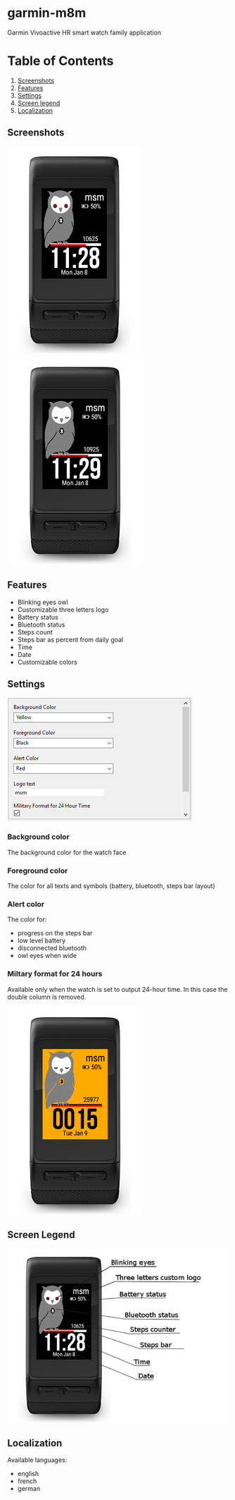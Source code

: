 # garmin-m8m
Garmin Vivoactive HR smart watch family application

# Table of Contents
1. [Screenshots](#screenshots)
2. [Features](#features)
3. [Settings](#settings)
4. [Screen legend](#screen-legend)
5. [Localization](#localization)

## Screenshots
![even minute](m8m/screenshot/s00.png)
![odd minute](m8m/screenshot/s01.png)

## Features
* Blinking eyes owl
* Customizable three letters logo
* Battery status
* Bluetooth status
* Steps count
* Steps bar as percent from daily goal
* Time
* Date
* Customizable colors

## Settings
![settings](m8m/screenshot/s99.png)

### Background color
The background color for the watch face

### Foreground color
The color for all texts and symbols (battery, bluetooth, steps bar layout)

### Alert color
The color for:
* progress on the steps bar
* low level battery
* disconnected bluetooth
* owl eyes when wide

### Miltary format for 24 hours
Available only when the watch is set to output 24-hour time. 
In this case the double column is removed.

![military](m8m/screenshot/s10.png)

## Screen Legend
![settings](m8m/screenshot/s30.png)

## Localization
Available languages:
* english
* french
* german


